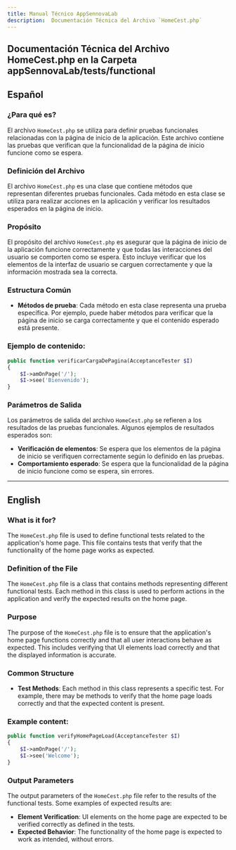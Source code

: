 ```yaml
---
title: Manual Técnico AppSennovaLab
description:  Documentación Técnica del Archivo `HomeCest.php`
---
```


## Documentación Técnica del Archivo HomeCest.php en la Carpeta appSennovaLab/tests/functional

## Español

### ¿Para qué es?
El archivo `HomeCest.php` se utiliza para definir pruebas funcionales relacionadas con la página de inicio de la aplicación. Este archivo contiene las pruebas que verifican que la funcionalidad de la página de inicio funcione como se espera.

### Definición del Archivo
El archivo `HomeCest.php` es una clase que contiene métodos que representan diferentes pruebas funcionales. Cada método en esta clase se utiliza para realizar acciones en la aplicación y verificar los resultados esperados en la página de inicio.

### Propósito
El propósito del archivo `HomeCest.php` es asegurar que la página de inicio de la aplicación funcione correctamente y que todas las interacciones del usuario se comporten como se espera. Esto incluye verificar que los elementos de la interfaz de usuario se carguen correctamente y que la información mostrada sea la correcta.

### Estructura Común
- **Métodos de prueba**: Cada método en esta clase representa una prueba específica. Por ejemplo, puede haber métodos para verificar que la página de inicio se carga correctamente y que el contenido esperado está presente.

### Ejemplo de contenido:

```php
public function verificarCargaDePagina(AcceptanceTester $I)
{
    $I->amOnPage('/');
    $I->see('Bienvenido');
}
```

### Parámetros de Salida
Los parámetros de salida del archivo `HomeCest.php` se refieren a los resultados de las pruebas funcionales. Algunos ejemplos de resultados esperados son:
- **Verificación de elementos**: Se espera que los elementos de la página de inicio se verifiquen correctamente según lo definido en las pruebas.
- **Comportamiento esperado**: Se espera que la funcionalidad de la página de inicio funcione como se espera, sin errores.

---

## English

### What is it for?
The `HomeCest.php` file is used to define functional tests related to the application's home page. This file contains tests that verify that the functionality of the home page works as expected.

### Definition of the File
The `HomeCest.php` file is a class that contains methods representing different functional tests. Each method in this class is used to perform actions in the application and verify the expected results on the home page.

### Purpose
The purpose of the `HomeCest.php` file is to ensure that the application's home page functions correctly and that all user interactions behave as expected. This includes verifying that UI elements load correctly and that the displayed information is accurate.

### Common Structure
- **Test Methods**: Each method in this class represents a specific test. For example, there may be methods to verify that the home page loads correctly and that the expected content is present.

### Example content:

```php
public function verifyHomePageLoad(AcceptanceTester $I)
{
    $I->amOnPage('/');
    $I->see('Welcome');
}
```

### Output Parameters
The output parameters of the `HomeCest.php` file refer to the results of the functional tests. Some examples of expected results are:
- **Element Verification**: UI elements on the home page are expected to be verified correctly as defined in the tests.
- **Expected Behavior**: The functionality of the home page is expected to work as intended, without errors.

